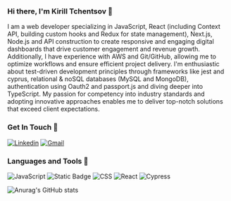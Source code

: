 ### Hi there, I'm Kirill Tchentsov 👋
I am a web developer specializing in JavaScript, React (including Context API, building custom hooks and Redux for state management), Next.js, Node.js and API construction to create responsive and engaging digital dashboards that drive customer engagement and revenue growth. Additionally, I have experience with AWS and Git/GitHub, allowing me to optimize workflows and ensure efficient project delivery. I'm enthusiastic about test-driven development principles through frameworks like jest and cyprus, relational & noSQL databases (MySQL and MongoDB), authentication using Oauth2 and passport.js and diving deeper into TypeScript. My passion for competency into industry standards and adopting innovative approaches enables me to deliver top-notch solutions that exceed client expectations.

### Get In Touch 📱
<a href="https://www.linkedin.com/in/kirill-tchentsov/"><img alt="Linkedin" src="https://img.shields.io/badge/LinkedIn-0077B5?style=for-the-badge&logo=linkedin&logoColor=white"/></a>
<a href="mailto:kirill.develops@gmail.com"><img alt="Gmail" src="https://img.shields.io/badge/Gmail-D14836?style=for-the-badge&logo=gmail&logoColor=white"/></a>

### Languages and Tools 🔧
<img alt="JavaScript" src="https://img.shields.io/badge/JavaScript-323330?style=for-the-badge&logo=javascript&logoColor=F7DF1E"/> <img alt="Static Badge" src="https://img.shields.io/badge/:badgeContent?style=for-the-badge&logo=React&color=white"> <img alt="CSS" src="https://img.shields.io/badge/CSS3-1572B6?style=for-the-badge&logo=css3&logoColor=white"/> <img alt="React" src="https://img.shields.io/badge/React-20232A?style=for-the-badge&logo=react&logoColor=61DAFB"/> <img alt="Cypress" src="https://img.shields.io/badge/-cypress-%23E5E5E5?style=for-the-badge&logo=cypress&logoColor=058a5e"/>


![Anurag's GitHub stats](https://github-readme-stats.vercel.app/api?username=kirill-develops&show_icons=true&theme=nightowl)
<!--
**kirill-develops/kirill-develops** is a ✨ _special_ ✨ repository because its `README.md` (this file) appears on your GitHub profile.

Here are some ideas to get you started:

- 🔭 I’m currently working on ...
- 🌱 I’m currently learning ...
- 👯 I’m looking to collaborate on ...
- 🤔 I’m looking for help with ...
- 💬 Ask me about ...
- 📫 How to reach me: ...
- 😄 Pronouns: ...
- ⚡ Fun fact: ...
-->
